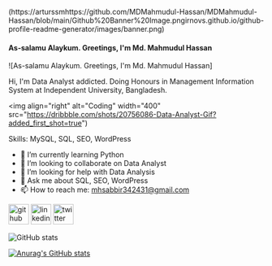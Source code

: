 (https://arturssmhttps://github.com/MDMahmudul-Hassan/MDMahmudul-Hassan/blob/main/Github%20Banner%20Image.pngirnovs.github.io/github-profile-readme-generator/images/banner.png)

#### As-salamu Alaykum. Greetings, I'm Md. Mahmudul Hassan
![As-salamu Alaykum. Greetings, I'm Md. Mahmudul Hassan]

Hi, I'm Data Analyst addicted. Doing Honours in Management Information System at Independent University, Bangladesh.

<img align="right" alt="Coding" width="400" src="https://dribbble.com/shots/20756086-Data-Analyst-Gif?added_first_shot=true")

Skills: MySQL, SQL, SEO, WordPress

- 🌱 I’m currently learning Python 
- 👯 I’m looking to collaborate on Data Analyst 
- 🤔 I’m looking for help with Data Analysis 
- 💬 Ask me about SQL, SEO, WordPress 
- 📫 How to reach me: mhsabbir342431@gmail.com 


[<img src='https://cdn.jsdelivr.net/npm/simple-icons@3.0.1/icons/github.svg' alt='github' height='40'>](https://github.com/mhsabbir57)  [<img src='https://cdn.jsdelivr.net/npm/simple-icons@3.0.1/icons/linkedin.svg' alt='linkedin' height='40'>](https://www.linkedin.com/in/mdmahmudull/)  [<img src='https://cdn.jsdelivr.net/npm/simple-icons@3.0.1/icons/twitter.svg' alt='twitter' height='40'>](https://twitter.com/@mhsabbir57)  

![GitHub stats](https://github-readme-stats.vercel.app/api?username=mhsabbir57&show_icons=true)


[![Anurag's GitHub stats](https://github-readme-stats.vercel.app/api?username=mhsabbir57)](https://github.com/anuraghazra/github-readme-stats)  
